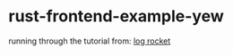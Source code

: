 # rust-frontend-example-yew

running through the tutorial from: [log rocket](https://blog.logrocket.com/rust-webassembly-frontend-web-app-yew/)
